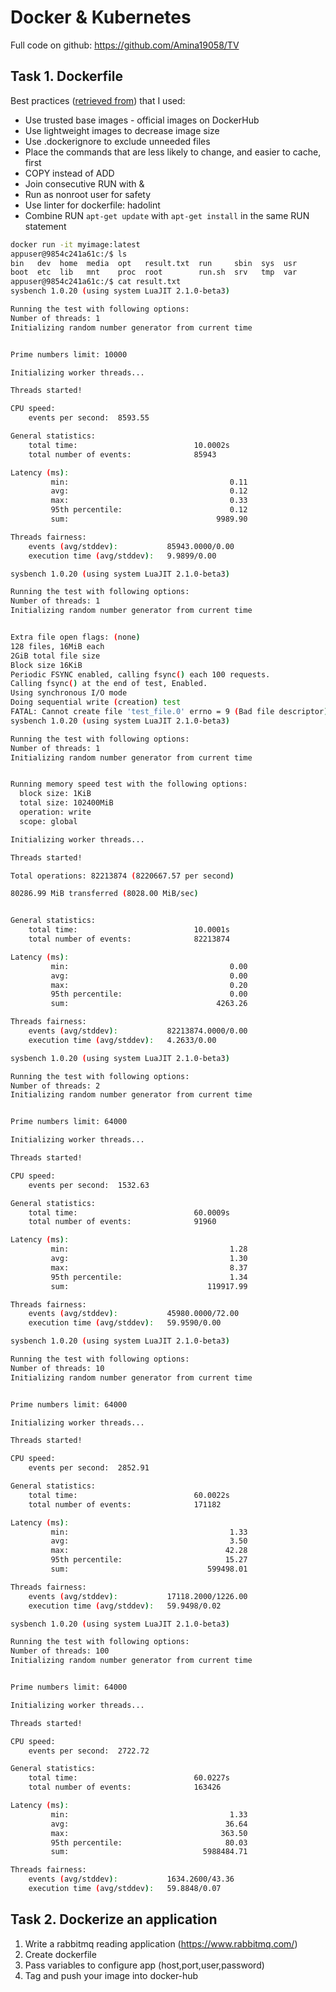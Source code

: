 # Docker & Kubernetes

Full code on github:
https://github.com/Amina19058/TV

## Task 1. Dockerfile

Best practices ([retrieved from](https://docs.docker.com/develop/develop-images/dockerfile_best-practices/)) that I used:

- Use trusted base images - official images on DockerHub
- Use lightweight images to decrease image size
- Use .dockerignore to exclude unneeded files
- Place the commands that are less likely to change, and easier to cache, first
- COPY instead of ADD
- Join consecutive RUN with &
- Run as nonroot user for safety
- Use linter for dockerfile: hadolint
- Combine RUN `apt-get update` with `apt-get install` in the same RUN statement

```sh
docker run -it myimage:latest   
appuser@9854c241a61c:/$ ls
bin   dev  home  media  opt   result.txt  run     sbin  sys  usr
boot  etc  lib   mnt    proc  root        run.sh  srv   tmp  var
appuser@9854c241a61c:/$ cat result.txt
sysbench 1.0.20 (using system LuaJIT 2.1.0-beta3)

Running the test with following options:
Number of threads: 1
Initializing random number generator from current time


Prime numbers limit: 10000

Initializing worker threads...

Threads started!

CPU speed:
    events per second:  8593.55

General statistics:
    total time:                          10.0002s
    total number of events:              85943

Latency (ms):
         min:                                    0.11
         avg:                                    0.12
         max:                                    0.33
         95th percentile:                        0.12
         sum:                                 9989.90

Threads fairness:
    events (avg/stddev):           85943.0000/0.00
    execution time (avg/stddev):   9.9899/0.00

sysbench 1.0.20 (using system LuaJIT 2.1.0-beta3)

Running the test with following options:
Number of threads: 1
Initializing random number generator from current time


Extra file open flags: (none)
128 files, 16MiB each
2GiB total file size
Block size 16KiB
Periodic FSYNC enabled, calling fsync() each 100 requests.
Calling fsync() at the end of test, Enabled.
Using synchronous I/O mode
Doing sequential write (creation) test
FATAL: Cannot create file 'test_file.0' errno = 9 (Bad file descriptor)
sysbench 1.0.20 (using system LuaJIT 2.1.0-beta3)

Running the test with following options:
Number of threads: 1
Initializing random number generator from current time


Running memory speed test with the following options:
  block size: 1KiB
  total size: 102400MiB
  operation: write
  scope: global

Initializing worker threads...

Threads started!

Total operations: 82213874 (8220667.57 per second)

80286.99 MiB transferred (8028.00 MiB/sec)


General statistics:
    total time:                          10.0001s
    total number of events:              82213874

Latency (ms):
         min:                                    0.00
         avg:                                    0.00
         max:                                    0.20
         95th percentile:                        0.00
         sum:                                 4263.26

Threads fairness:
    events (avg/stddev):           82213874.0000/0.00
    execution time (avg/stddev):   4.2633/0.00

sysbench 1.0.20 (using system LuaJIT 2.1.0-beta3)

Running the test with following options:
Number of threads: 2
Initializing random number generator from current time


Prime numbers limit: 64000

Initializing worker threads...

Threads started!

CPU speed:
    events per second:  1532.63

General statistics:
    total time:                          60.0009s
    total number of events:              91960

Latency (ms):
         min:                                    1.28
         avg:                                    1.30
         max:                                    8.37
         95th percentile:                        1.34
         sum:                               119917.99

Threads fairness:
    events (avg/stddev):           45980.0000/72.00
    execution time (avg/stddev):   59.9590/0.00

sysbench 1.0.20 (using system LuaJIT 2.1.0-beta3)

Running the test with following options:
Number of threads: 10
Initializing random number generator from current time


Prime numbers limit: 64000

Initializing worker threads...

Threads started!

CPU speed:
    events per second:  2852.91

General statistics:
    total time:                          60.0022s
    total number of events:              171182

Latency (ms):
         min:                                    1.33
         avg:                                    3.50
         max:                                   42.28
         95th percentile:                       15.27
         sum:                               599498.01

Threads fairness:
    events (avg/stddev):           17118.2000/1226.00
    execution time (avg/stddev):   59.9498/0.02

sysbench 1.0.20 (using system LuaJIT 2.1.0-beta3)

Running the test with following options:
Number of threads: 100
Initializing random number generator from current time


Prime numbers limit: 64000

Initializing worker threads...

Threads started!

CPU speed:
    events per second:  2722.72

General statistics:
    total time:                          60.0227s
    total number of events:              163426

Latency (ms):
         min:                                    1.33
         avg:                                   36.64
         max:                                  363.50
         95th percentile:                       80.03
         sum:                              5988484.71

Threads fairness:
    events (avg/stddev):           1634.2600/43.36
    execution time (avg/stddev):   59.8848/0.07

```

## Task 2. Dockerize an application

1. Write a rabbitmq reading application (https://www.rabbitmq.com/)
2. Create dockerfile
3. Pass variables to configure app (host,port,user,password)
4. Tag and push your image into docker-hub
